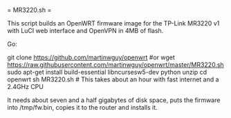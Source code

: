 = MR3220.sh =

This script builds an OpenWRT firmware image for the TP-Link MR3220 v1
with LuCI web interface and OpenVPN in 4MB of flash.

Go:

git clone https://github.com/martinwguy/openwrt
#or wget https://raw.githubusercontent.com/martinwguy/openwrt/master/MR3220.sh
sudo apt-get install build-essential libncursesw5-dev python unzip
cd openwrt
sh MR3220.sh	# This takes about an hour with fast internet and a 2.4GHz CPU

It needs about seven and a half gigabytes of disk space, puts the firmware
into /tmp/fw.bin, copies it to the router and installs it.
